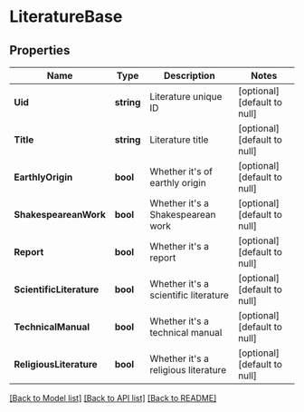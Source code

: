 # LiteratureBase

## Properties
Name | Type | Description | Notes
------------ | ------------- | ------------- | -------------
**Uid** | **string** | Literature unique ID | [optional] [default to null]
**Title** | **string** | Literature title | [optional] [default to null]
**EarthlyOrigin** | **bool** | Whether it&#39;s of earthly origin | [optional] [default to null]
**ShakespeareanWork** | **bool** | Whether it&#39;s a Shakespearean work | [optional] [default to null]
**Report** | **bool** | Whether it&#39;s a report | [optional] [default to null]
**ScientificLiterature** | **bool** | Whether it&#39;s a scientific literature | [optional] [default to null]
**TechnicalManual** | **bool** | Whether it&#39;s a technical manual | [optional] [default to null]
**ReligiousLiterature** | **bool** | Whether it&#39;s a religious literature | [optional] [default to null]

[[Back to Model list]](../README.md#documentation-for-models) [[Back to API list]](../README.md#documentation-for-api-endpoints) [[Back to README]](../README.md)


